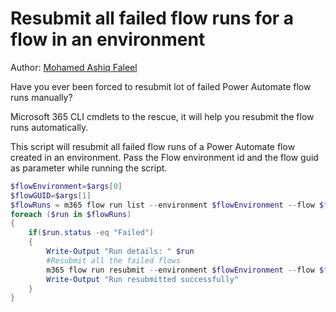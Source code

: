 # Resubmit all failed flow runs for a flow in an environment

Author: [Mohamed Ashiq Faleel](https://ashiqf.com/2021/05/09/resubmit-your-failed-power-automate-flow-runs-automatically-using-m365-cli-and-rest-api/)

Have you ever been forced to resubmit lot of failed Power Automate flow runs manually?

Microsoft 365 CLI cmdlets to the rescue, it will help you resubmit the flow runs automatically.

This script will resubmit all failed flow runs of a Power Automate flow created in an environment. Pass the Flow environment id and the flow guid as parameter while running the script.

```powershell tab="PowerShell Core"
$flowEnvironment=$args[0]
$flowGUID=$args[1]
$flowRuns = m365 flow run list --environment $flowEnvironment --flow $flowGUID --output json | ConvertFrom-Json
foreach ($run in $flowRuns) 
{
    if($run.status -eq "Failed")
	{
		Write-Output "Run details: " $run
		#Resubmit all the failed flows
		m365 flow run resubmit --environment $flowEnvironment --flow $flowGUID --name $run.name --confirm
		Write-Output "Run resubmitted successfully"			
	}
}
```